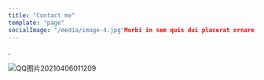 ```yaml
---
title: "Contact me"
template: "page"
socialImage: "/media/image-4.jpg"Morbi in sem quis dui placerat ornare. Pellentesque odio nisi, euismod in, pharetra a, ultricies in, diam. Sed arcu. Cras consequat.
---
```


.

![QQ图片20210406011209](C:\Users\win\Desktop\QQ图片20210406011209.jpg)

